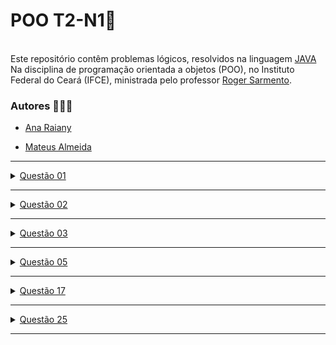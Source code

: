 
<h1>POO T2-N1👾</h1>


  <br>
  Este repositório contêm problemas lógicos, resolvidos na linguagem <a href="https://tecnoblog.net/responde/o-que-e-java-guia-para-iniciantes/" target="_blank" rel="external">JAVA</a><br> Na disciplina de programação orientada a objetos (POO), no Instituto Federal do Ceará (IFCE), ministrada pelo professor <a href="https://github.com/rogermsarmento" target="_blank" rel="external">Roger Sarmento</a>.

   <h3>Autores 👩🏼‍💻</h3>
   <ul>
   <li>
   <a href="https://github.com/ameninadogorro" target="_blank" rel="external">Ana Raiany</a>
   </li>
    </ul>
    
   <ul>
   <li>
   <a href="https://github.com/oestrangeiro" target="_blank" rel="external">Mateus Almeida</a>
   </li>
    </ul>
    
 
   <hr>
    <details><summary> <a href="https://github.com/Ameninadogorro/POO-T1/blob/main/Project/src/principal/questao1.java" target="_blank" rel="external">Questão 01</a></summary>
    <p> Faça um programa que receba quatro números inteiros, calcule e mostre a soma dos números.
   </p>
    </details>
    <hr>
    
   <details><summary> <a href="https://github.com/oestrangeiro/Disc-POO-T2/tree/main/ListaResolvida/q2/src/br/edu/principal" target="_blank" rel="external">Questão 02</a></summary>
    <p> Teste
   </p>
    </details>
    <hr>
    
 <details><summary> <a href="https://github.com/oestrangeiro/Disc-POO-2023.1/tree/main/ListaResolvida/q3/src/br/edu/principal" target="_blank" rel="external">Questão 03</a></summary>
    <p> Faça um programa que receba três notas e seus respectivos pesos, calcule e mostre uma média ponderada dessas notas.
   </p>
    </details>
    <hr>
 
<details><summary> <a href="https://github.com/oestrangeiro/Disc-POO-2023.1/tree/main/ListaResolvida/q5/src/br/edu/principal" target="_blank" rel="external">Questão 05</a> </summary>
    <p> Faça um programa que receba o salário de um funcionario, calcule e mostre o novo salário, sabendo-se que este sofreu um aumento de 25%.
   </p>
    </details>
    <hr>
    
 
  <details><summary> <a href="https://github.com/oestrangeiro/Disc-POO-2023.1/tree/main/ListaResolvida/q17/src/br/edu/principal" target="_blank" rel="external">Questão 17</a>  </summary>
    <p> Faça um programa que receba o salário de um funcionário e o percentual de aumento, calcule e mostre o valor do aumento e do novo salário.
   </p>
    </details>
    <hr>
    
  <details><summary> <a href="https://github.com/oestrangeiro/Disc-POO-2023.1/tree/main/ListaResolvida/q25/src/br/edu/principal" target="_blank" rel="external">Questão 25</a>  </summary>
    <p> Faça um programa que receba o valor de um depósito e o valor da taxa de juros, calcule e mostre o valor do rendimento e o valor total depois do rendimento
   </p>
    </details>
    <hr>
    
